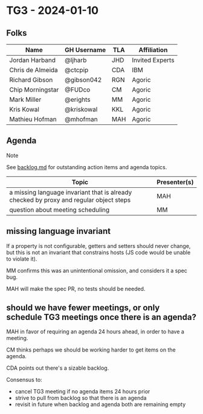 # TG3 - 2024-01-10

## Folks

| Name             | GH Username     | TLA | Affiliation     |
| ---------------- | --------------- | --- | --------------- |
| Jordan Harband   | @ljharb         | JHD | Invited Experts |
| Chris de Almeida | @ctcpip         | CDA | IBM             |
| Richard Gibson   | @gibson042      | RGN | Agoric          |
| Chip Morningstar | @FUDco          | CM  | Agoric          |
| Mark Miller      | @erights        | MM  | Agoric          |
| Kris Kowal       | @kriskowal      | KKL | Agoric          |
| Mathieu Hofman   | @mhofman        | MAH | Agoric          |

## Agenda

> [!NOTE]
> See [backlog.md](../backlog.md) for outstanding action items and agenda topics.

| Topic                                                                                                                                                                                                                                 | Presenter(s)   |
| ------------------------------------------------------------------------------------------------------------------------------------------------------------------------------------------------------------------------------------- | -------------- |
| a missing language invariant that is already checked by proxy and regular object steps | MAH |
| question about meeting scheduling | MM |

## missing language invariant

If a property is not configurable, getters and setters should never change, but this is not an invariant that constrains hosts (JS code would be unable to violate it).

MM confirms this was an unintentional omission, and considers it a spec bug.

MAH will make the spec PR, no tests should be needed.

## should we have fewer meetings, or only schedule TG3 meetings once there is an agenda?

MAH in favor of requiring an agenda 24 hours ahead, in order to have a meeting.

CM thinks perhaps we should be working harder to get items on the agenda.

CDA points out there's a sizable backlog.

Consensus to:

- cancel TG3 meeting if no agenda items 24 hours prior
- strive to pull from backlog so that there is an agenda
- revisit in future when backlog and agenda both are remaining empty
